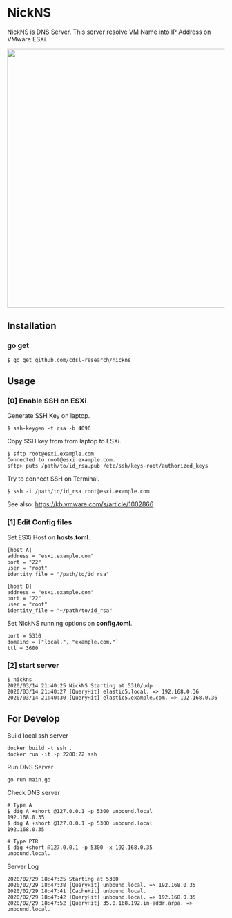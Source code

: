 # NickNS

NickNS is DNS Server. This server resolve VM Name into IP Address on VMware ESXi.

<img src="https://raw.githubusercontent.com/cdsl-research/nickns/master/overview.png" width=600>

## Installation

### go get

```
$ go get github.com/cdsl-research/nickns
```

## Usage

### [0] Enable SSH on ESXi

Generate SSH Key on laptop.

```
$ ssh-keygen -t rsa -b 4096
```

Copy SSH key from from laptop to ESXi.

```
$ sftp root@esxi.example.com
Connected to root@esxi.example.com.
sftp> puts /path/to/id_rsa.pub /etc/ssh/keys-root/authorized_keys
```

Try to connect SSH on Terminal.

```
$ ssh -i /path/to/id_rsa root@esxi.example.com
```

See also: https://kb.vmware.com/s/article/1002866

### [1] Edit Config files

Set ESXi Host on **hosts.toml**.

```
[host A]
address = "esxi.example.com"
port = "22"
user = "root"
identity_file = "/path/to/id_rsa"

[host B]
address = "esxi.example.com"
port = "22"
user = "root"
identity_file = "~/path/to/id_rsa"
```

Set NickNS running options on **config.toml**.

```
port = 5310
domains = ["local.", "example.com."]
ttl = 3600
```

### [2] start server

```
$ nickns
2020/03/14 21:40:25 NickNS Starting at 5310/udp
2020/03/14 21:40:27 [QueryHit] elastic5.local. => 192.168.0.36
2020/03/14 21:40:30 [QueryHit] elastic5.example.com. => 192.168.0.36
```

## For Develop

Build local ssh server

```
docker build -t ssh .
docker run -it -p 2200:22 ssh
```

Run DNS Server

```
go run main.go
```

Check DNS server

```
# Type A
$ dig A +short @127.0.0.1 -p 5300 unbound.local
192.168.0.35
$ dig A +short @127.0.0.1 -p 5300 unbound.local
192.168.0.35

# Type PTR
$ dig +short @127.0.0.1 -p 5300 -x 192.168.0.35
unbound.local.
```

Server Log

```
2020/02/29 18:47:25 Starting at 5300
2020/02/29 18:47:38 [QueryHit] unbound.local. => 192.168.0.35
2020/02/29 18:47:41 [CacheHit] unbound.local.
2020/02/29 18:47:42 [QueryHit] unbound.local. => 192.168.0.35
2020/02/29 18:47:52 [QueryHit] 35.0.168.192.in-addr.arpa. => unbound.local.
```

